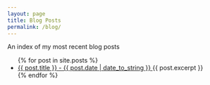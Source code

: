 ```yaml
---
layout: page
title: Blog Posts
permalink: /blog/
---
```


An index of my most recent blog posts

<ul>
  {% for post in site.posts %}
    <li>
      <a href="{{ post.url }}">{{ post.title }} - {{ post.date | date_to_string }} </a>
      {{ post.excerpt }}
    </li>
  {% endfor %}
</ul>